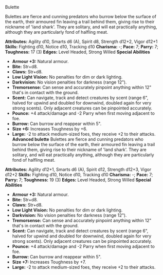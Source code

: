 Bulette

Bulettes are fierce and cunning predators who burrow below the
surface of the earth, their armoured fin leaving a trail behind them,
giving rise to their nickname of 'land shark'. They are solitary, and
will eat practically anything, although they are particularly fond of
halfling meat.

**Attributes:** Agility d10, Smarts d6 (A), Spirit d8, Strength d12+2,
Vigor d12+1
**Skills:** Fighting d10, Notice d10, Tracking d10
**Charisma:** -; **Pace:** 7; **Parry:** 7; **Toughness:** 17 (3)
**Edges:** Level Headed, Strong Willed
**Special Abilities**
- **Armour +3:** Natural armour.
- **Bite:** Str+d8.
- **Claws:** Str+d8.
- **Low Light Vision:** No penalties for dim or dark lighting.
- **Darkvision:** No vision penalties for darkness (range 12").
- **Tremorsense:** Can sense and accurately pinpoint anything within
12" that's in contact with the ground.
- **Scent:** Can navigate, track and detect creatures by scent (range
6", halved for upwind and doubled for downwind, doubled again for very
strong scents). Only adjacent creatures can be pinpointed accurately.
- **Pounce:** +4 attack/damage and -2 Parry when first moving adjacent
to foe.
- **Burrow:** Can burrow and reappear within 5".
- **Size +6:** Increases Toughness by +6.
- **Large:** -2 to attack medium-sized foes, they receive +2 to their
attacks.
**Advanced bulette**
Bulettes are fierce and cunning predators who burrow below the
surface of the earth, their armoured fin leaving a trail behind them,
giving rise to their nickname of 'land shark'. They are solitary, and
will eat practically anything, although they are particularly fond of
halfling meat.

**Attributes:** Agility d12+1, Smarts d6 (A), Spirit d12, Strength
d12+3, Vigor d12+2
**Skills:** Fighting d10, Notice d10, Tracking d10
**Charisma:** -; **Pace:** 7; **Parry:** 7; **Toughness:** 19 (3)
**Edges:** Level Headed, Strong Willed
**Special Abilities**
- **Armour +3:** Natural armour.
- **Bite:** Str+d8.
- **Claws:** Str+d8.
- **Low Light Vision:** No penalties for dim or dark lighting.
- **Darkvision:** No vision penalties for darkness (range 12").
- **Tremorsense:** Can sense and accurately pinpoint anything within
12" that's in contact with the ground.
- **Scent:** Can navigate, track and detect creatures by scent (range
6", halved for upwind and doubled for downwind, doubled again for very
strong scents). Only adjacent creatures can be pinpointed accurately.
- **Pounce:** +4 attack/damage and -2 Parry when first moving adjacent
to foe.
- **Burrow:** Can burrow and reappear within 5".
- **Size +7:** Increases Toughness by +7.
- **Large:** -2 to attack medium-sized foes, they receive +2 to their
attacks.

